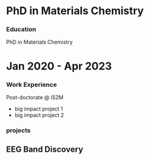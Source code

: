 # PhD in Materials Chemistry

### Education
PhD in Materials Chemistry
# Jan 2020 - Apr 2023

### Work Experience
Post-doctorate @ IS2M
- big impact project 1
- big impact project 2

### projects
EEG Band Discovery
-
